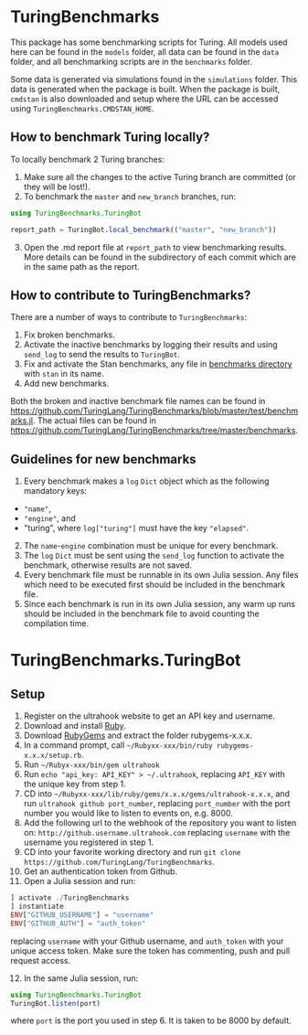 # TuringBenchmarks 

This package has some benchmarking scripts for Turing. All models used here can be found in the `models` folder, all data can be found in the `data` folder, and all benchmarking scripts are in the `benchmarks` folder. 

Some data is generated via simulations found in the `simulations` folder. This data is generated when the package is built. When the package is built, `cmdstan` is also downloaded and setup where the URL can be accessed using `TuringBenchmarks.CMDSTAN_HOME`.

## How to benchmark Turing locally?

To locally benchmark 2 Turing branches:

1. Make sure all the changes to the active Turing branch are committed (or they will be lost!).
2. To benchmark the `master` and `new_branch` branches, run:
```julia
using TuringBenchmarks.TuringBot

report_path = TuringBot.local_benchmark(("master", "new_branch"))
```
3. Open the .md report file at `report_path` to view benchmarking results. More details can be found in the subdirectory of each commit which are in the same path as the report.

## How to contribute to TuringBenchmarks?

There are a number of ways to contribute to `TuringBenchmarks`:
1. Fix broken benchmarks.
2. Activate the inactive benchmarks by logging their results and using `send_log` to send the results to `TuringBot`.
3. Fix and activate the Stan benchmarks, any file in [benchmarks directory](https://github.com/TuringLang/TuringBenchmarks/tree/master/benchmarks) with `stan` in its name.
4. Add new benchmarks.

Both the broken and inactive benchmark file names can be found in https://github.com/TuringLang/TuringBenchmarks/blob/master/test/benchmarks.jl. The actual files can be found in https://github.com/TuringLang/TuringBenchmarks/tree/master/benchmarks.

## Guidelines for new benchmarks

1. Every benchmark makes a `log` `Dict` object which as the following mandatory keys:
 - `"name"`,
 - `"engine"`, and
 - "turing", where `log["turing"]` must have the key `"elapsed"`.
2. The `name`-`engine` combination must be unique for every benchmark.
3. The `log` `Dict` must be sent using the `send_log` function to activate the benchmark, otherwise results are not saved.
4. Every benchmark file must be runnable in its own Julia session. Any files which need to be executed first should be included in the benchmark file.
5. Since each benchmark is run in its own Julia session, any warm up runs should be included in the benchmark file to avoid counting the compilation time.

# TuringBenchmarks.TuringBot

## Setup

1. Register on the ultrahook website to get an API key and username.
2. Download and install [Ruby](https://www.ruby-lang.org/en/downloads/). 
3. Download [RubyGems](https://rubygems.org/pages/download) and extract the folder rubygems-x.x.x.
4. In a command prompt, call `~/Rubyxx-xxx/bin/ruby rubygems-x.x.x/setup.rb`.
5. Run `~/Rubyx-xxx/bin/gem ultrahook`
6. Run `echo "api_key: API_KEY" > ~/.ultrahook`, replacing `API_KEY` with the unique key from step 1.
7. CD into `~/Rubyxx-xxx/lib/ruby/gems/x.x.x/gems/ultrahook-x.x.x`, and run `ultrahook github port_number`, replacing `port_number` with the port number you would like to listen to events on, e.g. 8000.
8. Add the following url to the webhook of the repository you want to listen on: `http://github.username.ultrahook.com` replacing `username` with the username you registered in step 1.
9. CD into your favorite working directory and run `git clone https://github.com/TuringLang/TuringBenchmarks`.
10. Get an authentication token from Github.
11. Open a Julia session and run:
```julia
] activate ./TuringBenchmarks
] instantiate
ENV["GITHUB_USERNAME"] = "username"
ENV["GITHUB_AUTH"] = "auth_token"
```
replacing `username` with your Github username, and `auth_token` with your unique access token. Make sure the token has commenting, push and pull request access.

12. In the same Julia session, run:
```julia
using TuringBenchmarks.TuringBot
TuringBot.listen(port)
```
where `port` is the port you used in step 6. It is taken to be 8000 by default.
